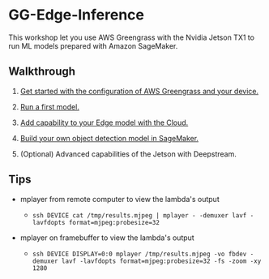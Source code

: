 # GG-Edge-Inference

This workshop let you use AWS Greengrass with the Nvidia Jetson TX1 to run ML models prepared with Amazon SageMaker.

## Walkthrough

1. [Get started with the configuration of AWS Greengrass and your device.](./1-greengrass-configuration/)

1. [Run a first model.](./2-face-detection/)

1. [Add capability to your Edge model with the Cloud.](./3-hybrid-face-recognition/)

1. [Build your own object detection model in SageMaker.](./4-custom-object-detection/)

1. (Optional) Advanced capabilities of the Jetson with Deepstream.

## Tips

- mplayer from remote computer to view the lambda's output

  - `ssh DEVICE cat /tmp/results.mjpeg | mplayer - -demuxer lavf -lavfdopts format=mjpeg:probesize=32`

- mplayer on framebuffer to view the lambda's output

  - `ssh DEVICE DISPLAY=0:0 mplayer /tmp/results.mjpeg -vo fbdev -demuxer lavf -lavfdopts format=mjpeg:probesize=32 -fs -zoom -xy 1280`